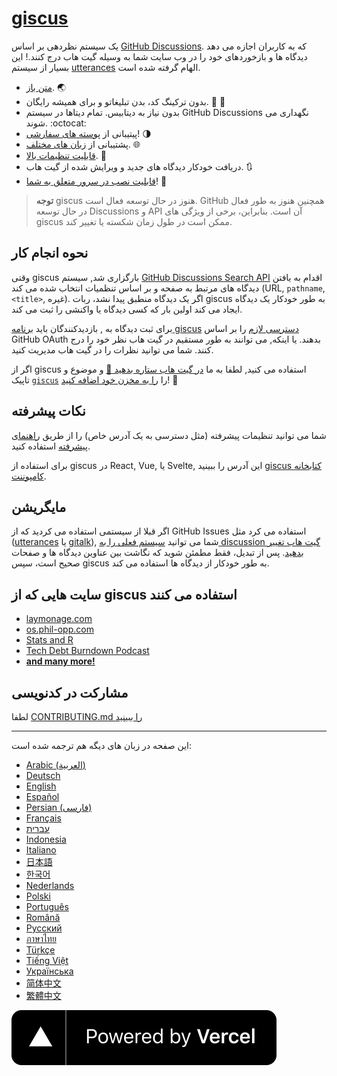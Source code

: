 # [giscus][giscus]

یک سیستم نظردهی بر اساس [GitHub Discussions][discussions]. که به کاربران اجازه می دهد دیدگاه ها و بازخوردهای خود را در وب سایت شما به وسیله گیت هاب درج کنند.! این بسیار از سیستم [utterances][utterances] الهام گرفته شده است.

- [متن باز][repo]. 🌏
- بدون ترکینگ کد، بدن تبلیغاتو و برای همیشه رایگان. 📡 🚫
- بدون نیاز به دیتابیس. تمام دیتاها در سیستم GitHub Discussions نگهداری می شوند. :octocat:
- پیتیبانی از [پوسته های سفارشی][creating-custom-themes]! 🌗
- پشتیبانی از [زبان های مختلف][multiple-languages]. 🌐
- [قابلیت تنظیمات بالا][advanced-usage]. 🔧
- دریافت خودکار دیدگاه های جدید و ویرایش شده از گیت هاب. 🔃
- [قابلیت نصب در سرور متعلق به شما][self-hosting]! 🤳

> **توجه**
> giscus هنوز در حال توسعه فعال است. GitHub همچنین هنوز به طور فعال در حال توسعه Discussions و API آن است. بنابراین، برخی از ویژگی های giscus ممکن است در طول زمان شکسته یا تغییر کند.

## نحوه انجام کار

وقتی giscus بارگزاری شد, سیستم [GitHub Discussions Search API][search-api] اقدام به یافتن دیدگاه های مرتبط به صفحه و بر اساس تنظمیات انتخاب شده می کند (URL, `pathname`, `<title>`, غیره). اگر یک دیدگاه منطبق پیدا نشد، ربات giscus به طور خودکار یک دیدگاه ایجاد می کند اولین بار که کسی دیدگاه یا واکنشی را ثبت می کند.

برای ثبت  دیدگاه به , بازدیدکنندگان باید [برنامه giscus][giscus-app] [دسترسی لازم][authorization] را بر اساس GitHub OAuth بدهند. یا اینکه, می توانند به طور مستقیم در گیت هاب نظر خود را درج کنند. شما می توانید نظرات را در گیت هاب مدیریت کنید.

[giscus]: https://giscus.app/fa
[discussions]: https://docs.github.com/en/discussions
[utterances]: https://github.com/utterance/utterances
[repo]: https://github.com/giscus/giscus
[advanced-usage]: https://github.com/giscus/giscus/blob/main/ADVANCED-USAGE.md
[creating-custom-themes]: https://github.com/giscus/giscus/blob/main/ADVANCED-USAGE.md#data-theme
[multiple-languages]: https://github.com/giscus/giscus/blob/main/CONTRIBUTING.md#adding-localizations
[self-hosting]: https://github.com/giscus/giscus/blob/main/SELF-HOSTING.md
[search-api]: https://docs.github.com/en/graphql/guides/using-the-graphql-api-for-discussions#search
[giscus-app]: https://github.com/apps/giscus
[authorization]: https://docs.github.com/en/developers/apps/identifying-and-authorizing-users-for-github-apps

<!-- configuration -->

اگر از giscus استفاده می کنید, لطفا به ما [در گیت هاب ستاره بدهید 🌟][repo] و موضوع و تاپیک [`giscus`][giscus-topic] را [را به مخزن خود اضافه کنید][topic-howto]! 🎉

## نکات پیشرفته

شما می توانید تنظیمات پیشرفته (مثل دسترسی به یک آدرس خاص) را از طریق  [راهنمای پیشرفته][advanced-usage] استفاده کنید.

برای استفاده از giscus در React, Vue, یا Svelte, این آدرس را ببینید [giscus کتابخانه کامپوننت][giscus-component].

## مایگریشن

اگر قبلا از سیستمی استفاده می کردید که از GitHub Issues استفاده می کرد مثل ([utterances][utterances] یا [gitalk][gitalk]), شما می توانید [سیستم فعلی را به discussion گیت هاب تغییر بدهید][convert]. پس از تبدیل، فقط مطمئن شوید که نگاشت بین عناوین دیدگاه ها و صفحات صحیح است، سپس giscus به طور خودکار از دیدگاه ها استفاده می کند.

## سایت هایی که از giscus استفاده می کنند

- [laymonage.com][laymonage-website]
- [os.phil-opp.com][os-phil-opp]
- [Stats and R][statsandr]
- [Tech Debt Burndown Podcast][techdebtburndown]
- [**and many more!**][giscus-topic]

## مشارکت در کدنویسی

لطفا [CONTRIBUTING.md را ببینید][contributing]

[giscus-component]: https://github.com/giscus/giscus-component
[repo]: https://github.com/giscus/giscus
[giscus-topic]: https://github.com/topics/giscus
[topic-howto]: https://docs.github.com/en/github/administering-a-repository/classifying-your-repository-with-topics
[advanced-usage]: https://github.com/giscus/giscus/blob/main/ADVANCED-USAGE.md
[utterances]: https://github.com/utterance/utterances
[gitalk]: https://github.com/gitalk/gitalk
[convert]: https://docs.github.com/en/discussions/managing-discussions-for-your-community/moderating-discussions#converting-an-issue-to-a-discussion
[laymonage-website]: https://laymonage.com/posts/giscus
[os-phil-opp]: https://os.phil-opp.com
[statsandr]: https://statsandr.com
[techdebtburndown]: https://techdebtburndown.com
[contributing]: https://github.com/giscus/giscus/blob/main/CONTRIBUTING.md

<!-- end -->

---

این صفحه در زبان های دیگه هم ترجمه شده است:

- [Arabic (العربية)](README.ar.md)
- [Deutsch](README.de.md)
- [English](README.md)
- [Español](README.es.md)
- [Persian (فارسی)](README.fa.md)
- [Français](README.fr.md)
- [עברית](README.he.md)
- [Indonesia](README.id.md)
- [Italiano](README.it.md)
- [日本語](README.ja.md)
- [한국어](README.ko.md)
- [Nederlands](README.nl.md)
- [Polski](README.pl.md)
- [Português](README.pt.md)
- [Română](README.ro.md)
- [Русский](README.ru.md)
- [ภาษาไทย](README.th.md)
- [Türkçe](README.tr.md)
- [Tiếng Việt](README.vi.md)
- [Українська](README.uk.md)
- [简体中文](README.zh-CN.md)
- [繁體中文](README.zh-TW.md)

[![قدرت گرفته از Vercel](public/powered-by-vercel.svg)][vercel]

[vercel]: https://vercel.com/?utm_source=giscus&utm_campaign=oss
